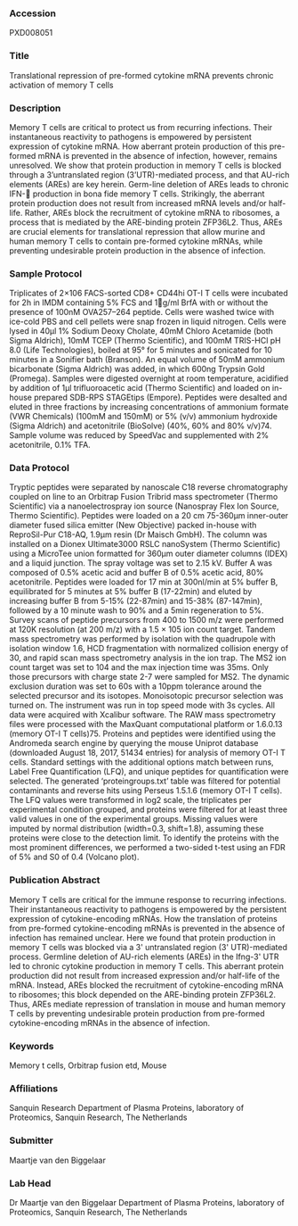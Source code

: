 ### Accession
PXD008051

### Title
Translational repression of pre-formed cytokine mRNA prevents chronic activation of memory T cells

### Description
Memory T cells are critical to protect us from recurring infections. Their instantaneous reactivity to pathogens is empowered by persistent expression of cytokine mRNA. How aberrant protein production of this pre-formed mRNA is prevented in the absence of infection, however, remains unresolved. We show that protein production in memory T cells is blocked through a 3’untranslated region (3’UTR)-mediated process, and that AU-rich elements (AREs) are key herein. Germ-line deletion of AREs leads to chronic IFN- production in bona fide memory T cells. Strikingly, the aberrant protein production does not result from increased mRNA levels and/or half-life. Rather, AREs block the recruitment of cytokine mRNA to ribosomes, a process that is mediated by the ARE-binding protein ZFP36L2. Thus, AREs are crucial elements for translational repression that allow murine and human memory T cells to contain pre-formed cytokine mRNAs, while preventing undesirable protein production in the absence of infection.

### Sample Protocol
Triplicates of 2×106 FACS-sorted CD8+ CD44hi OT-I T cells were incubated for 2h in IMDM containing 5% FCS and 1g/ml BrfA with or without the presence of 100nM OVA257–264 peptide. Cells were washed twice with ice-cold PBS and cell pellets were snap frozen in liquid nitrogen. Cells were lysed in 40μl 1% Sodium Deoxy Cholate, 40mM Chloro Acetamide (both Sigma Aldrich), 10mM TCEP (Thermo Scientific), and 100mM TRIS-HCl pH 8.0 (Life Technologies), boiled at 95° for 5 minutes and sonicated for 10 minutes in a Sonifier bath (Branson). An equal volume of 50mM ammonium bicarbonate (Sigma Aldrich) was added, in which 600ng Trypsin Gold (Promega). Samples were digested overnight at room temperature, acidified by addition of 1μl trifluoroacetic acid (Thermo Scientific) and loaded on in-house prepared SDB-RPS STAGEtips (Empore). Peptides were desalted and eluted in three fractions by increasing concentrations of ammonium formate (VWR Chemicals) (100mM and 150mM) or 5% (v/v) ammonium hydroxide (Sigma Aldrich) and acetonitrile (BioSolve) (40%, 60% and 80% v/v)74. Sample volume was reduced by SpeedVac and supplemented with 2% acetonitrile, 0.1% TFA.

### Data Protocol
Tryptic peptides were separated by nanoscale C18 reverse chromatography coupled on line to an Orbitrap Fusion Tribrid mass spectrometer (Thermo Scientific) via a nanoelectrospray ion source (Nanospray Flex Ion Source, Thermo Scientific). Peptides were loaded on a 20 cm 75-360µm inner-outer diameter fused silica emitter (New Objective) packed in-house with ReproSil-Pur C18-AQ, 1.9μm resin (Dr Maisch GmbH). The column was installed on a Dionex Ultimate3000 RSLC nanoSystem (Thermo Scientific) using a MicroTee union formatted for 360μm outer diameter columns (IDEX) and a liquid junction. The spray voltage was set to 2.15 kV. Buffer A was composed of 0.5% acetic acid and buffer B of 0.5% acetic acid, 80% acetonitrile. Peptides were loaded for 17 min at 300nl/min at 5% buffer B, equilibrated for 5 minutes at 5% buffer B (17-22min) and eluted by increasing buffer B from 5-15% (22-87min) and 15-38% (87-147min), followed by a 10 minute wash to 90% and a 5min regeneration to 5%. Survey scans of peptide precursors from 400 to 1500 m/z were performed at 120K resolution (at 200 m/z) with a 1.5 × 105 ion count target. Tandem mass spectrometry was performed by isolation with the quadrupole with isolation window 1.6, HCD fragmentation with normalized collision energy of 30, and rapid scan mass spectrometry analysis in the ion trap. The MS2 ion count target was set to 104 and the max injection time was 35ms. Only those precursors with charge state 2-7 were sampled for MS2. The dynamic exclusion duration was set to 60s with a 10ppm tolerance around the selected precursor and its isotopes. Monoisotopic precursor selection was turned on. The instrument was run in top speed mode with 3s cycles. All data were acquired with Xcalibur software. The RAW mass spectrometry files were processed with the MaxQuant computational platform or 1.6.0.13 (memory OT-I T cells)75. Proteins and peptides were identified using the Andromeda search engine by querying the mouse Uniprot database (downloaded August 18, 2017, 51434 entries) for analysis of memory OT-I T cells. Standard settings with the additional options match between runs, Label Free Quantification (LFQ), and unique peptides for quantification were selected. The generated ‘proteingroups.txt’ table was filtered for potential contaminants and reverse hits using Perseus 1.5.1.6 (memory OT-I T cells). The LFQ values were transformed in log2 scale, the triplicates per experimental condition grouped, and proteins were filtered for at least three valid values in one of the experimental groups. Missing values were imputed by normal distribution (width=0.3, shift=1.8), assuming these proteins were close to the detection limit. To identify the proteins with the most prominent differences, we performed a two-sided t-test using an FDR of 5% and S0 of 0.4 (Volcano plot).

### Publication Abstract
Memory T cells are critical for the immune response to recurring infections. Their instantaneous reactivity to pathogens is empowered by the persistent expression of cytokine-encoding mRNAs. How the translation of proteins from pre-formed cytokine-encoding mRNAs is prevented in the absence of infection has remained unclear. Here we found that protein production in memory T cells was blocked via a 3' untranslated region (3' UTR)-mediated process. Germline deletion of AU-rich elements (AREs) in the Ifng-3' UTR led to chronic cytokine production in memory T cells. This aberrant protein production did not result from increased expression and/or half-life of the mRNA. Instead, AREs blocked the recruitment of cytokine-encoding mRNA to ribosomes; this block depended on the ARE-binding protein ZFP36L2. Thus, AREs mediate repression of translation in mouse and human memory T cells by preventing undesirable protein production from pre-formed cytokine-encoding mRNAs in the absence of infection.

### Keywords
Memory t cells, Orbitrap fusion etd, Mouse

### Affiliations
Sanquin Research
Department of Plasma Proteins, laboratory of Proteomics, Sanquin Research, The Netherlands

### Submitter
Maartje van den Biggelaar

### Lab Head
Dr Maartje van den Biggelaar
Department of Plasma Proteins, laboratory of Proteomics, Sanquin Research, The Netherlands


